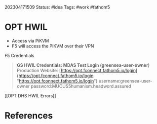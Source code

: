 202304171509
Status: #idea
Tags: #work #fathom5 

# OPT HWIL
- Access via PiKVM
- F5 will access the PiKVM over their VPN

F5 Credentials
> **GS HWIL Credentials: MDAS Test Login (greensea-user-owner)**
> Production Website: [https://opt.fconnect.fathom5.io/login](https://opt.fconnect.fathom5.io/login "https://opt.fconnect.fathom5.io/login")
> username:greensea-user-owner
> password:MUCUS5humanism.headword.assured

[[OPT DHS HWIL Errors]]

# References

